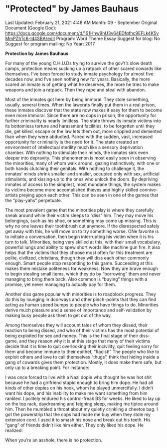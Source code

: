 # "Protected" by James Bauhaus

Last Updated: February 21, 2021 4:48 AM
Month: 09 - September
Original Document (Google Doc): https://docs.google.com/document/d/1S1Hhw9hU3v64EDfqfhc9EFLk4K5vMmPZhTc6-ld4SBA/edit
Program: Word Theme Essay
Suggest for blog: No
Suggest for program mailing: No
Year: 2017

**Protection by James Bauhaus**

For many of the young C.H.U.Ds trying to survive the gov’t’s slow death camps, protection means sucking up a ratpack of other scared cowards like themselves. I’ve been forced to study inmate psychology for almost five decades now, and I’ve seen nothing new for years. Basically, the more scared an inmate is of getting what he deserves, the more he tries to make weapons and join a ratpack. Then they rape and steal with abandon.

Most of the inmates got here by being immoral. They stole something, usually, several times. When the lawcrats finally put them in a real prison, these inmates discover that the state now makes it easy for them to become even more immoral. Since there are no cops in prison, the opportunity for further criminality is nearly limitless. The state throws its inmate victims into its bottomless torture and harassment facilities, to be forgotten until they die, get killed, escape or the law lets them out, more crippled and demented than when they were abducted. Paired with the sudden, vast, increased opportunity for criminality is the need for it. The state created an environment of intellectual sterility much like a sensory deprivation chamber. With nothing to stimulate their minds, the inmates sink even deeper into depravity. This phenomenon is most easily seen in observing the minorities, many of whom walk around, gazing instinctively, with one or both hands clutching their genitals. With nothing to challenge it, the inmates’ minds shrink smaller and smaller, occupied only with sex, artificial stimulants, and kissing-up to the ones who unlock the doors. By depriving inmates of access to the simplest, most mundane things, the system makes its victims become more accomplished thieves and highly skilled connive-artists preying upon each other. This can be seen in one of the games that the “play-yahs” perpetuate.

The most prevalent game that the minorities play is where they carefully sneak around while their victim sleeps to “diss” him. They may move his belongings, such as his shoe, or something may come up missing. This is why no one leaves their toothbrush out anymore. If the disrespected safely get away with this, he will move on to try something worse. ONe favorite is to initiate a conversation, then begin interrupting his victim when it is his turn to talk. Minorities, being very skilled at this, with their small vocabulary, powerful lungs and ability to spew short words like machine gun fire. It also helps that the victims that they choose most often for this treatment are polite, civilized, christians, though they will diss each other commonly enough. Smart people stop responding to this game. Succeeding at this makes them mistake politeness for weakness. Now they are brave enough to begin stealing small items, which they do by “borrowing” them and never managing to bring them back. Also common is “buying” things with a promise, yet never managing to actually pay for them.

Another diss game popular with minorities is to roadblock progress. They do this by lounging in doorways and other pinch-points that they can find acting as human speed bumps to people who have things to do. Minorities derive much pleasure and a sense of importance and self-validation by making busy people ask them to get out of the way.

Among themselves they will account tales of whom they dissed, their reaction to being dissed, and who of their victims has the most potential of being exploited for sex and money. This is the final stage of their diss-game, and they reason why it is at this stage that many of their victims decide that it is time to quit overlooking their incivility, quit feeling sorry for them and become immune to their epithet, “Racist!” The people who like to exploit others and love to call themselves “thugs”, think that hiding inside a gang of cowards gives them protection. Mostly, it does make them safe, but only up to a breaking point. For instance:

I was once forced to live with a Nazi dopie who thought he was hot shit because he had a girlfriend stupid enough to bring him dope. He had all kinds of other dopies on his hook, whom he played unmercifully. I didn’t want his dope, and his inability to make me want something from him rankled. I politely endured his control-freak BS for weeks. He liked to lay up on the top rack, daydreaming and feigning sleep, making me tiptoe around him. Then he mumbled a throat about my quietly crinkling a cheetos bag. I got the powerstrip that the cops had made me buy when they stole my extension cord. I used it to smash his nose and break out his teeth. His “gang” of friends didn’t like him either. They only liked his dope. He realized:

When you’re an asshole, there is no protection.
